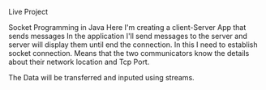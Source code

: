 Live Project


Socket Programming in Java
Here I'm creating a client-Server App that sends messages
In the application I'll send messages to the server and server will display them until end the connection. 
In this I need to establish socket connection. Means that the two communicators know the details about their network location and Tcp Port.

The Data will be transferred and inputed using streams.